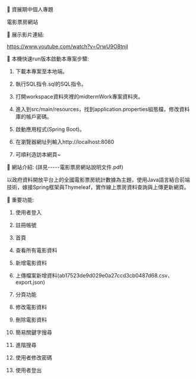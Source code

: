 🔵 資展期中個人專題

電影票房網站

🔵 展示影片連結:

https://www.youtube.com/watch?v=OrwU9O8tnjI

🔵 本機快速run版本啟動本專案步驟:

1. 下載本專案至本地端。

2. 執行SQL指令.sql的SQL指令。

3. 打開workspace資料夾裡的midtermWork專案資料夾。

4. 進入到src/main/resources，找到application.properties組態檔，修改資料庫的帳戶密碼。

5. 啟動應用程式(Spring Boot)。

6. 在瀏覽器網址列輸入http://localhost:8080

7. 可順利造訪本網頁~

🔵 網站介紹: (詳見-----電影票房網站說明文件.pdf)

以政府資料開放平台上的全國電影票房統計數據為主題，使用Java語言結合前端技術，嫁接Spring框架與Thymeleaf，實作線上票房資料查詢與上傳更新網頁。

🔵 重要功能:

1. 使用者登入

2. 註冊帳號

3. 首頁

4. 查看所有電影資料

5. 新增電影資料

6. 上傳檔案新增資料(ab17523de9d029e0a27ccd3cb0487d68.csv、export.json)

7. 分頁功能

8. 修改電影資料

9. 刪除電影資料

10. 簡易關鍵字搜尋

11. 進階搜尋

12. 使用者修改密碼

13. 使用者登出
